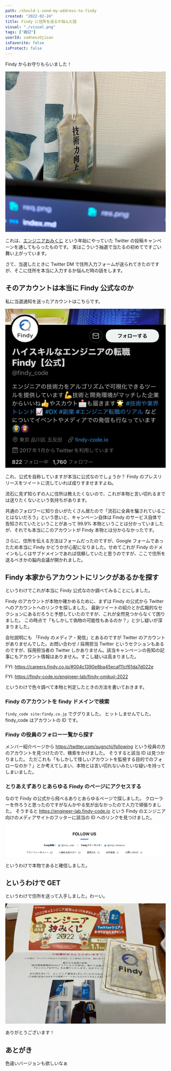 ```yaml
---
path: /should-i-send-my-address-to-findy
created: "2022-02-24"
title: Findy に住所を送るか悩んだ話
visual: "./visual.png"
tags: ["雑記"]
userId: sadnessOjisan
isFavorite: false
isProtect: false
---
```


Findy からお守りもらいました！

![tech](tech.png)

これは、[エンジニアおみくじ](https://findy-code.io/engineer-lab/findy-omikuji-2022) という年始にやっていた Twitter の投稿キャンペーンを通してもらったものです。
実はこういう抽選で当たるの初めてですごい舞い上がっています。

さて、当選したときに Twitter DM で住所入力フォームが送られてきたのですが、そこに住所を本当に入力するか悩んだ時の話をします。

## そのアカウントは本当に Findy 公式なのか

私に当選通知を送ったアカウントはこちらです。

![findy](findy.png)

これ、公式を自称していますが本当に公式なのでしょうか？
Findy のプレスリリースをツイートに流していれば成りすませますよね。

流石に見ず知らずの人に住所は教えたくないので、これが本物と言い切れるまでは送りたくないという気持ちがあります。

共通のフォロワーに知り合いがたくさん居たので「流石に全員を騙されていることはないだろう」という思いと、キャンペーン自体は Findy のサービス自体で告知されていたということがあって 99.9% 本物ということは分かっていましたが、それでも本当にこのアカウントが Findy 本物とは分からなかったです。

さらに、住所を伝える方法はフォームだったのですが、Google フォームであったため本当に Findy かどうかが心配になりました。せめてこれが Findy のドメインもしくはサブドメインであれば信頼していたと思うのですが、ここで住所を送るべきかの脳内会議が開かれました。

## Findy 本家からアカウントにリンクがあるかを探す

というわけでこれが本当に Findy 公式なのか調べてみることにしました。

Findy のアカウントが本物か確かめるために、まずは Findy の公式から Twitter へのアカウントへのリンクを探しました。
最新ツイートの紹介とか広報的なセクションにあるだろうと予想していたのですが、これが全然見つからなくて困りました。
この時点で「もしかして偽物の可能性もあるのか？」と少し疑いが深まりました。

会社説明にも 「Findy のメディア・発信」とあるのですが Twitter のアカウントがありませんでした。お問い合わせ / 採用担当 Twitter というセクションもあるのですが、採用担当者の Twitter しかありません。該当キャンペーンの告知の記事にもアカウント情報はありません。すこし疑いは高まりました。

FYI: <https://careers.findy.co.jp/#004c1390e8ba45ecaf11cf61da7d022e>

FYI: <https://findy-code.io/engineer-lab/findy-omikuji-2022>

というわけで色々調べて本物と判定したときの方法を書いておきます。

### Findy のアカウントを findy ドメインで検索

`findy_code site:findy.co.jp` でググりました。
ヒットしませんでした。
findy_code はアカウントの ID です。

### Findy の役員のフォロー一覧から探す

メンバー紹介ページから https://twitter.com/sugnchi/following という役員の方のアカウントを見つけたので、検索をかけました。
そうすると該当 ID は見つかりました。
ただこれも「もしかして怪しいアカウントを監視する目的でのフォローなのか？」とか考えてしまい、本物とは言い切れないみたいな疑いを持ってしまいました。

### とりあえずありとあらゆる Findy のページにアクセスする

なので Findy の公式から飛べるありとあらゆるページで探しました。
クローラーを作ろうと思ったのですがなんかやる気が出なかったので人力で頑張りました。
そうすると https://engineer-lab.findy-code.io という Findy のエンジニア向けのメディアサイトのフッターに該当の ID へのリンクを見つけました。

![code](./code.png)

というわけで本物であると確信しました。

## というわけで GET

というわけで住所を送って入手しました。わーい。

![paper](./paper.png)

ありがとうございます！

## あとがき

色違いバージョンも欲しいなぁ
